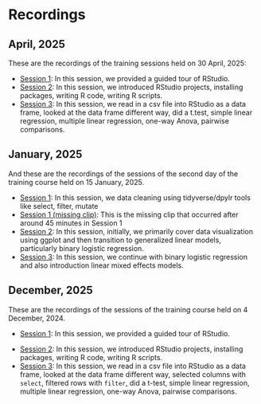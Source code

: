 # Recordings

## April, 2025

These are the recordings of the training sessions held on 30 April, 2025:

* [Session 1](https://vimeo.com/1082188787): In this session, we provided a guided tour of RStudio.
* [Session 2](https://vimeo.com/1082189932): In this session, we introduced RStudio projects, installing packages, writing R code, writing R scripts.
* [Session 3](https://vimeo.com/1082190742): In this session, we read in a csv file into RStudio as a data frame, looked at the data frame different way, did a t.test, simple linear regression, multiple
linear regression, one-way Anova, pairwise comparisons.


## January, 2025

And these are the recordings of the sessions of the second day of the training course held on 15 January, 2025.

* [Session 1](https://vimeo.com/1047391238): In this session, we data cleaning using tidyverse/dpylr tools like select, filter, mutate
* [Session 1 (missing clip)](https://vimeo.com/1047406300): This is the missing clip that occurred after around 45 minutes in Session 1
* [Session 2](https://vimeo.com/1047391822): In this session, initially, we primarily cover data visualization using ggplot and then transition to generalized linear models, particularly binary logistic regression.
* [Session 3](https://vimeo.com/1047392423): In this session, we continue with binary logistic regression and also introduction linear mixed effects models.

## December, 2025

These are the recordings of the sessions of the training course held on 4 December, 2024.
  
* [Session 1](https://vimeo.com/1036139176):
  In this session, we provided a guided tour of RStudio.
- [Session 2](https://vimeo.com/1036140288):
  In this session, we introduced RStudio projects, installing packages, writing R code, writing R scripts.
- [Session 3](https://vimeo.com/1036140989):
  In this session, we read in a csv file into RStudio as a data frame, looked at the data frame different way, selected 
      columns with `select`, filtered rows with `filter`, did a t-test, simple linear regression, multiple
      linear regression, one-way Anova, pairwise comparisons.


